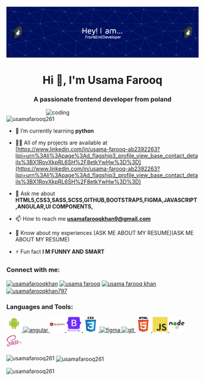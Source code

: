 ![logo](https://github.com/usamafarooq261/Usama-Farooq/blob/main/github-header-image-4.png)
<h1 align="center">Hi 👋, I'm Usama Farooq</h1>
<h3 align="center">A passionate frontend developer from poland</h3>

<img align="right" alt="coding" width="400" src="https://user-images.githubusercontent.com/55389276/140866485-8fb1c876-9a8f-4d6a-98dc-08c4981eaf70.gif">
<p align="left"> <img src="https://komarev.com/ghpvc/?username=usamafarooq261&label=Profile%20views&color=0e75b6&style=flat" alt="usamafarooq261" /> </p>

- 🌱 I’m currently learning **python**

- 👨‍💻 All of my projects are available at [https://www.linkedin.com/in/usama-farooq-ab2392263?lipi=urn%3Ali%3Apage%3Ad_flagship3_profile_view_base_contact_details%3BX1RovXkpRL6SH%2F8etkYwHw%3D%3D](https://www.linkedin.com/in/usama-farooq-ab2392263?lipi=urn%3Ali%3Apage%3Ad_flagship3_profile_view_base_contact_details%3BX1RovXkpRL6SH%2F8etkYwHw%3D%3D)

- 💬 Ask me about **HTML5,CSS3,SASS,SCSS,GITHUB,BOOTSTRAP5,FIGMA,JAVASCRIPT,ANGULAR,UI COMPONENTS,**

- 📫 How to reach me **usamafarooqkhan9@gmail.com**

- 📄 Know about my experiences [ASK ME ABOUT MY RESUME](ASK ME ABOUT MY RESUME)

- ⚡ Fun fact **I M FUNNY AND SMART**

<h3 align="left">Connect with me:</h3>
<p align="left">
<a href="https://twitter.com/usamafarooqkhan" target="blank"><img align="center" src="https://raw.githubusercontent.com/rahuldkjain/github-profile-readme-generator/master/src/images/icons/Social/twitter.svg" alt="usamafarooqkhan" height="30" width="40" /></a>
<a href="https://linkedin.com/in/usama farooq" target="blank"><img align="center" src="https://raw.githubusercontent.com/rahuldkjain/github-profile-readme-generator/master/src/images/icons/Social/linked-in-alt.svg" alt="usama farooq" height="30" width="40" /></a>
<a href="https://fb.com/usama farooq khan" target="blank"><img align="center" src="https://raw.githubusercontent.com/rahuldkjain/github-profile-readme-generator/master/src/images/icons/Social/facebook.svg" alt="usama farooq khan" height="30" width="40" /></a>
<a href="https://instagram.com/usamafarooqkhan797" target="blank"><img align="center" src="https://raw.githubusercontent.com/rahuldkjain/github-profile-readme-generator/master/src/images/icons/Social/instagram.svg" alt="usamafarooqkhan797" height="30" width="40" /></a>
</p>

<h3 align="left">Languages and Tools:</h3>
<p align="left"> <a href="https://developer.android.com" target="_blank" rel="noreferrer"> <img src="https://raw.githubusercontent.com/devicons/devicon/master/icons/android/android-original-wordmark.svg" alt="android" width="40" height="40"/> </a> <a href="https://angular.io" target="_blank" rel="noreferrer"> <img src="https://angular.io/assets/images/logos/angular/angular.svg" alt="angular" width="40" height="40"/> </a> <a href="https://angular.io" target="_blank" rel="noreferrer"> <img src="https://raw.githubusercontent.com/devicons/devicon/master/icons/angularjs/angularjs-original-wordmark.svg" alt="angularjs" width="40" height="40"/> </a> <a href="https://getbootstrap.com" target="_blank" rel="noreferrer"> <img src="https://raw.githubusercontent.com/devicons/devicon/master/icons/bootstrap/bootstrap-plain-wordmark.svg" alt="bootstrap" width="40" height="40"/> </a> <a href="https://www.w3schools.com/css/" target="_blank" rel="noreferrer"> <img src="https://raw.githubusercontent.com/devicons/devicon/master/icons/css3/css3-original-wordmark.svg" alt="css3" width="40" height="40"/> </a> <a href="https://www.figma.com/" target="_blank" rel="noreferrer"> <img src="https://www.vectorlogo.zone/logos/figma/figma-icon.svg" alt="figma" width="40" height="40"/> </a> <a href="https://git-scm.com/" target="_blank" rel="noreferrer"> <img src="https://www.vectorlogo.zone/logos/git-scm/git-scm-icon.svg" alt="git" width="40" height="40"/> </a> <a href="https://www.w3.org/html/" target="_blank" rel="noreferrer"> <img src="https://raw.githubusercontent.com/devicons/devicon/master/icons/html5/html5-original-wordmark.svg" alt="html5" width="40" height="40"/> </a> <a href="https://developer.mozilla.org/en-US/docs/Web/JavaScript" target="_blank" rel="noreferrer"> <img src="https://raw.githubusercontent.com/devicons/devicon/master/icons/javascript/javascript-original.svg" alt="javascript" width="40" height="40"/> </a> <a href="https://nodejs.org" target="_blank" rel="noreferrer"> <img src="https://raw.githubusercontent.com/devicons/devicon/master/icons/nodejs/nodejs-original-wordmark.svg" alt="nodejs" width="40" height="40"/> </a> <a href="https://sass-lang.com" target="_blank" rel="noreferrer"> <img src="https://raw.githubusercontent.com/devicons/devicon/master/icons/sass/sass-original.svg" alt="sass" width="40" height="40"/> </a> </p>

<p><img align="left" src="https://github-readme-stats.vercel.app/api/top-langs?username=usamafarooq261&show_icons=true&locale=en&layout=compact" alt="usamafarooq261" /></p>

<p>&nbsp;<img align="center" src="https://github-readme-stats.vercel.app/api?username=usamafarooq261&show_icons=true&locale=en" alt="usamafarooq261" /></p>

<p><img align="center" src="https://github-readme-streak-stats.herokuapp.com/?user=usamafarooq261&" alt="usamafarooq261" /></p>
